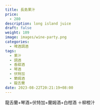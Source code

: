 ```yaml
---
title: 長島果汁
price:
  - 280
description: long island juice
draft: false
weight: 109
image: images/wine-party.png
categories:
  - 啤酒調酒
tags:
  - 果汁
  - 調酒
  - 香甜酒
  - 琴酒
  - 伏特加
  - 蘭姆酒
  - 龍舌蘭
date: 2023-08-22T20:21:19+08:00
---
```

 龍舌蘭+琴酒+伏特加+蘭姆酒+白柑酒 ＋柳橙汁